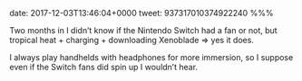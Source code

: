 date: 2017-12-03T13:46:04+0000
tweet: 937317010374922240
%%%

Two months in I didn’t know if the Nintendo Switch had a fan or not, but tropical heat + charging + downloading Xenoblade =&gt; yes it does.

I always play handhelds with headphones for more immersion, so I suppose even if the Switch fans did spin up I wouldn’t hear.
